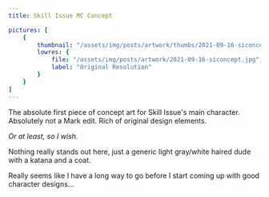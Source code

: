 ```yaml
---
title: Skill Issue MC Concept

pictures: [
	{
		thumbnail: "/assets/img/posts/artwork/thumbs/2021-09-16-siconcept.jpg",
		lowres: {
			file: "/assets/img/posts/artwork/2021-09-16-siconcept.jpg",
			label: "Original Resolution"
		}
	}
]
---
```

The absolute first piece of concept art for Skill Issue's main character. Absolutely not a Mark edit. Rich of original design elements.

*Or at least, so I wish.*

Nothing really stands out here, just a generic light gray/white haired dude with a katana and a coat.

Really seems like I have a long way to go before I start coming up with good character designs...
